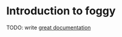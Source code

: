 # Introduction to foggy

TODO: write [great documentation](http://jacobian.org/writing/great-documentation/what-to-write/)
